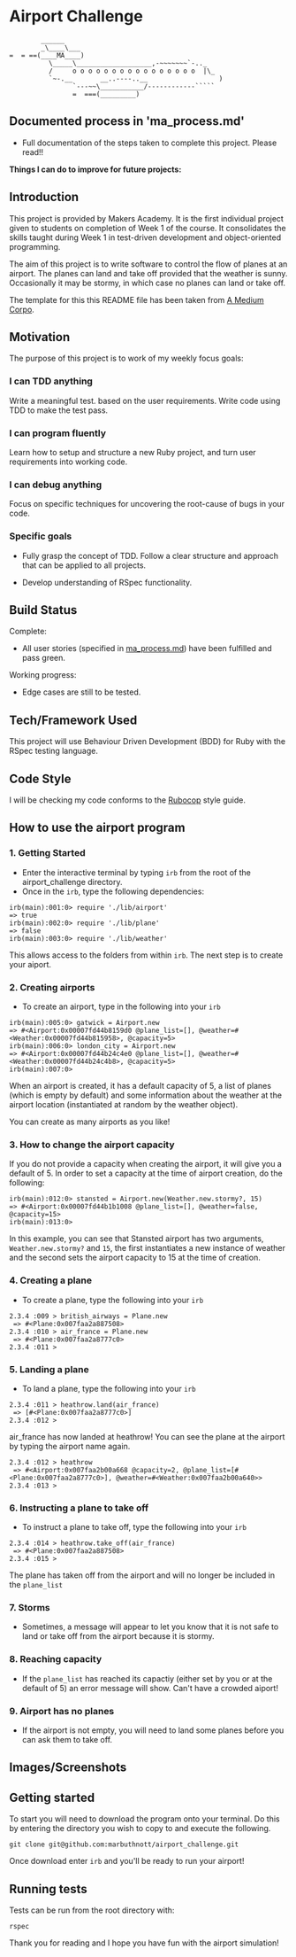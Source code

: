 Airport Challenge
=================

```
        ______
        _\____\___
=  = ==(____MA____)
          \_____\___________________,-~~~~~~~`-.._
          /     o o o o o o o o o o o o o o o o  |\_
          `~-.__       __..----..__                  )
                `---~~\___________/------------`````
                =  ===(_________)

```

Documented process in 'ma_process.md'
---------
* Full documentation of the steps taken to complete this project. Please read!!

**Things I can do to improve for future projects:**

Introduction
---------
This project is provided by Makers Academy. It is the first individual project given to students on completion of Week 1 of the course. It consolidates the skills taught during Week 1 in test-driven development and object-oriented programming.

The aim of this project is to write software to control the flow of planes at an airport. The planes can land and take off provided that the weather is sunny. Occasionally it may be stormy, in which case no planes can land or take off.

The template for this this README file has been taken from [A Medium Corpo](https://medium.com/@meakaakka/a-beginners-guide-to-writing-a-kickass-readme-7ac01da88ab3).

Motivation
----------

The purpose of this project is to work of my weekly focus goals:

### I can TDD anything

Write a meaningful test. based on the user requirements. Write code using TDD to make the test pass.

### I can program fluently

Learn how to setup and structure a new Ruby project, and turn user requirements into working code.

### I can debug anything

Focus on specific techniques for uncovering the root-cause of bugs in your code.

### Specific goals

* Fully grasp the concept of TDD. Follow a clear structure and approach that can be applied to all projects.

* Develop understanding of RSpec functionality.

Build Status
---------

Complete:

* All user stories (specified in [ma_process.md](https://github.com/marbuthnott/airport_challenge/blob/master/ma_process.md)) have been fulfilled and pass green.

Working progress:

* Edge cases are still to be tested.

Tech/Framework Used
---------

This project will use Behaviour Driven Development (BDD) for Ruby with the RSpec testing language.

Code Style
--------

I will be checking my code conforms to the [Rubocop](https://github.com/rubocop-hq/rubocop) style guide.

How to use the airport program
---------

### 1. Getting Started

* Enter the interactive terminal by typing `irb` from the root of the airport_challenge directory.
* Once in the `irb`, type the following dependencies:

```
irb(main):001:0> require './lib/airport'
=> true
irb(main):002:0> require './lib/plane'
=> false
irb(main):003:0> require './lib/weather'
```

This allows access to the folders from within `irb`. The next step is to create your aiport.

### 2. Creating airports

* To create an airport, type in the following into your `irb`

```
irb(main):005:0> gatwick = Airport.new
=> #<Airport:0x00007fd44b8159d0 @plane_list=[], @weather=#<Weather:0x00007fd44b815958>, @capacity=5>
irb(main):006:0> london_city = Airport.new
=> #<Airport:0x00007fd44b24c4e0 @plane_list=[], @weather=#<Weather:0x00007fd44b24c4b8>, @capacity=5>
irb(main):007:0>
```

When an airport is created, it has a default capacity of 5, a list of planes (which is empty by default) and some information about the weather at the airport location (instantiated at random by the weather object).

You can create as many airports as you like!

### 3. How to change the airport capacity

If you do not provide a capacity when creating the airport, it will give you a default of 5. In order to set a capacity at the time of airport creation, do the following:

```
irb(main):012:0> stansted = Airport.new(Weather.new.stormy?, 15)
=> #<Airport:0x00007fd44b1b1008 @plane_list=[], @weather=false, @capacity=15>
irb(main):013:0>
```

In this example, you can see that Stansted airport has two arguments, `Weather.new.stormy?` and `15`, the first instantiates a new instance of weather and the second sets the airport capacity to 15 at the time of creation.

### 4. Creating a plane

* To create a plane, type the following into your `irb`

```
2.3.4 :009 > british_airways = Plane.new  
 => #<Plane:0x007faa2a887508>
2.3.4 :010 > air_france = Plane.new
 => #<Plane:0x007faa2a8777c0>
2.3.4 :011 >
```

### 5. Landing a plane

* To land a plane, type the following into your `irb`

```
2.3.4 :011 > heathrow.land(air_france)
 => [#<Plane:0x007faa2a8777c0>]
2.3.4 :012 >
```

air_france has now landed at heathrow! You can see the plane at the airport by typing the airport name again.

```
2.3.4 :012 > heathrow
 => #<Airport:0x007faa2b00a668 @capacity=2, @plane_list=[#<Plane:0x007faa2a8777c0>], @weather=#<Weather:0x007faa2b00a640>>
2.3.4 :013 >
```

### 6. Instructing a plane to take off

* To instruct a plane to take off, type the following into your `irb`

```
2.3.4 :014 > heathrow.take_off(air_france)
 => #<Plane:0x007faa2a887508>
2.3.4 :015 >
```

The plane has taken off from the airport and will no longer be included in the `plane_list`

### 7. Storms

* Sometimes, a message will appear to let you know that it is not safe to land or take off from the airport because it is stormy.

### 8. Reaching capacity

* If the `plane_list` has reached its capactiy (either set by you or at the default of 5) an error message will show. Can't have a crowded aiport!

### 9. Airport has no planes

* If the airport is not empty, you will need to land some planes before you can ask them to take off.

Images/Screenshots
---------

Getting started
---------

To start you will need to download the program onto your terminal. Do this by entering the directory you wish to copy to and execute the following.

`git clone git@github.com:marbuthnott/airport_challenge.git`

Once download enter `irb` and you'll be ready to run your airport!

Running tests
---------

Tests can be run from the root directory with:

`rspec`

Thank you for reading and I hope you have fun with the airport simulation!
